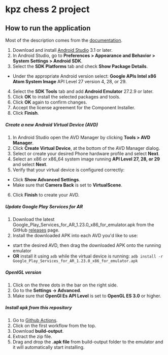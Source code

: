 # kpz chess 2 project

## How to run the application

Most of the description comes from the [documentation](https://developers.google.com/ar/develop/java/emulator).

1. Download and install [Android Studio](https://developer.android.com/studio) 3.1 or later.
2. In Android Studio, go to **Preferences > Appearance and Behavior > System Settings > Android SDK**.
3. Select the **SDK Platforms** tab and check **Show Package Details**.
  - Under the appropriate Android version select: **Google APIs Intel x86 Atom System Image** API Level 27 version 4, 28, or 29.
4. Select the **SDK Tools** tab and add **Android Emulator** 27.2.9 or later.
5. Click **OK** to install the selected packages and tools.
6. Click **OK** again to confirm changes.
7. Accept the license agreement for the Component Installer.
8. Click **Finish**.

##### Create a new Android Virtual Device (AVD)
  
1. In Android Studio open the AVD Manager by clicking **Tools > AVD Manager**.
2. Click **Create Virtual Device**, at the bottom of the AVD Manager dialog.
3. Select or create your desired Phone hardware profile and select **Next**.
4. Select an x86 or x86_64 system image running **API Level 27, 28, or 29** and select **Next**.
5. Verify that your virtual device is configured correctly:
  - Click **Show Advanced Settings**.
  - Make sure that **Camera Back** is set to **VirtualScene**.
6. Click **Finish** to create your AVD.

##### Update Google Play Services for AR

1. Download the latest Google_Play_Services_for_AR_1.23.0_x86_for_emulator.apk from the GitHub [releases](https://github.com/google-ar/arcore-android-sdk/releases) page.
2. Install the downloaded APK into each AVD you'd like to use:
  - start the desired AVD, then drag the downloaded APK onto the running emulator
  - **OR**  install it using ```adb``` while the virtual device is running: ``` adb install -r Google_Play_Services_for_AR_1.23.0_x86_for_emulator.apk ```

##### OpenlGL version
1. Click on the three dots in the bar on the right side. 
2. Go to the **Settings -> Advanced**. 
3. Make sure that **OpenGl Es API Level** is set to **OpenGL ES 3.0** or higher.

##### Install apk from this repository

1. Go to [Github Actions](https://github.com/angrynerds-pl/kpz-chess-2/actions).
2. Click on the first workflow from the top.
3. Download **build-output**.
4. Extract the zip file.
5. Drag and drop the **.apk file** from build-output folder to the emulator and it will automatically start installing.
